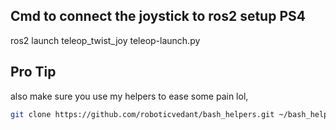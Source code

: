 ## Cmd to connect the joystick to ros2 setup PS4
ros2 launch teleop_twist_joy teleop-launch.py


## Pro Tip
also make sure you use my helpers to ease some pain lol, 
```bash
git clone https://github.com/roboticvedant/bash_helpers.git ~/bash_helpers
```
